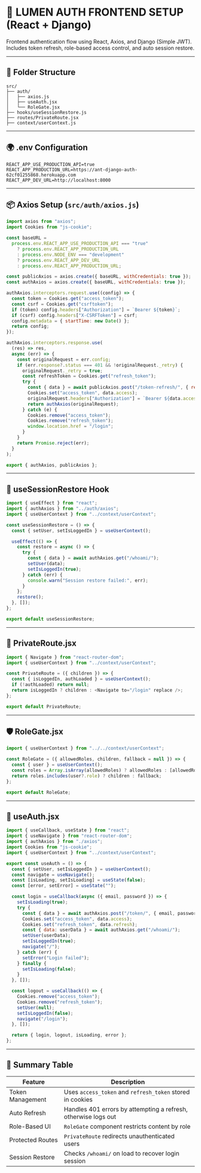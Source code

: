 
# 🔐 LUMEN AUTH FRONTEND SETUP (React + Django)

Frontend authentication flow using React, Axios, and Django (Simple JWT). Includes token refresh, role-based access control, and auto session restore.

---

## 📁 Folder Structure

```plaintext
src/
├── auth/
│   ├── axios.js
│   ├── useAuth.jsx
│   └── RoleGate.jsx
├── hooks/useSessionRestore.js
├── routes/PrivateRoute.jsx
├── context/userContext.js
```

---

## 🌍 .env Configuration

```env
REACT_APP_USE_PRODUCTION_API=true
REACT_APP_PRODUCTION_URL=https://ant-django-auth-62cf01255868.herokuapp.com
REACT_APP_DEV_URL=http://localhost:8000
```

---

## 📦 Axios Setup (`src/auth/axios.js`)

```javascript
import axios from "axios";
import Cookies from "js-cookie";

const baseURL =
  process.env.REACT_APP_USE_PRODUCTION_API === "true"
    ? process.env.REACT_APP_PRODUCTION_URL
    : process.env.NODE_ENV === "development"
    ? process.env.REACT_APP_DEV_URL
    : process.env.REACT_APP_PRODUCTION_URL;

const publicAxios = axios.create({ baseURL, withCredentials: true });
const authAxios = axios.create({ baseURL, withCredentials: true });

authAxios.interceptors.request.use((config) => {
  const token = Cookies.get("access_token");
  const csrf = Cookies.get("csrftoken");
  if (token) config.headers["Authorization"] = `Bearer ${token}`;
  if (csrf) config.headers["X-CSRFToken"] = csrf;
  config.metadata = { startTime: new Date() };
  return config;
});

authAxios.interceptors.response.use(
  (res) => res,
  async (err) => {
    const originalRequest = err.config;
    if (err.response?.status === 401 && !originalRequest._retry) {
      originalRequest._retry = true;
      const refreshToken = Cookies.get("refresh_token");
      try {
        const { data } = await publicAxios.post("/token-refresh/", { refresh: refreshToken });
        Cookies.set("access_token", data.access);
        originalRequest.headers["Authorization"] = `Bearer ${data.access}`;
        return authAxios(originalRequest);
      } catch (e) {
        Cookies.remove("access_token");
        Cookies.remove("refresh_token");
        window.location.href = "/login";
      }
    }
    return Promise.reject(err);
  }
);

export { authAxios, publicAxios };
```

---

## 🔁 useSessionRestore Hook

```javascript
import { useEffect } from "react";
import { authAxios } from "../auth/axios";
import { useUserContext } from "../context/userContext";

const useSessionRestore = () => {
  const { setUser, setIsLoggedIn } = useUserContext();

  useEffect(() => {
    const restore = async () => {
      try {
        const { data } = await authAxios.get("/whoami/");
        setUser(data);
        setIsLoggedIn(true);
      } catch (err) {
        console.warn("Session restore failed:", err);
      }
    };
    restore();
  }, []);
};

export default useSessionRestore;
```

---

## 🔐 PrivateRoute.jsx

```javascript
import { Navigate } from "react-router-dom";
import { useUserContext } from "../context/userContext";

const PrivateRoute = ({ children }) => {
  const { isLoggedIn, authLoaded } = useUserContext();
  if (!authLoaded) return null;
  return isLoggedIn ? children : <Navigate to="/login" replace />;
};

export default PrivateRoute;
```

---

## 🛡️ RoleGate.jsx

```javascript
import { useUserContext } from "../../context/userContext";

const RoleGate = ({ allowedRoles, children, fallback = null }) => {
  const { user } = useUserContext();
  const roles = Array.isArray(allowedRoles) ? allowedRoles : [allowedRoles];
  return roles.includes(user?.role) ? children : fallback;
};

export default RoleGate;
```

---

## 🔑 useAuth.jsx

```javascript
import { useCallback, useState } from "react";
import { useNavigate } from "react-router-dom";
import { authAxios } from "./axios";
import Cookies from "js-cookie";
import { useUserContext } from "../context/userContext";

export const useAuth = () => {
  const { setUser, setIsLoggedIn } = useUserContext();
  const navigate = useNavigate();
  const [isLoading, setIsLoading] = useState(false);
  const [error, setError] = useState("");

  const login = useCallback(async ({ email, password }) => {
    setIsLoading(true);
    try {
      const { data } = await authAxios.post("/token/", { email, password });
      Cookies.set("access_token", data.access);
      Cookies.set("refresh_token", data.refresh);
      const { data: userData } = await authAxios.get("/whoami/");
      setUser(userData);
      setIsLoggedIn(true);
      navigate("/");
    } catch (err) {
      setError("Login failed");
    } finally {
      setIsLoading(false);
    }
  }, []);

  const logout = useCallback(() => {
    Cookies.remove("access_token");
    Cookies.remove("refresh_token");
    setUser(null);
    setIsLoggedIn(false);
    navigate("/login");
  }, []);

  return { login, logout, isLoading, error };
};
```

---

## 📌 Summary Table

| Feature             | Description                                                                 |
|---------------------|-----------------------------------------------------------------------------|
| Token Management    | Uses `access_token` and `refresh_token` stored in cookies                   |
| Auto Refresh        | Handles 401 errors by attempting a refresh, otherwise logs out              |
| Role-Based UI       | `RoleGate` component restricts content by role                              |
| Protected Routes    | `PrivateRoute` redirects unauthenticated users                              |
| Session Restore     | Checks `/whoami/` on load to recover login session                          |
